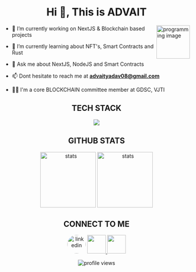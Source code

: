 <h1 align="center">Hi 👋, This is ADVAIT </h1>

<img src="https://2.bp.blogspot.com/-GrpQmuRjjII/Wq9-kNvTuPI/AAAAAAABK9o/XSlnWP5LbZksnOvHz3N9NFbQDd_Wx_4rQCLcBGAs/s800/kid_job_boy_programmer.png" alt="programming image" width="90px" align="right"/>



- 🔭 I’m currently working on NextJS & Blockchain based projects

- 🌱 I’m currently learning about NFT's, Smart Contracts and Rust

- 💬 Ask me about NextJS, NodeJS and Smart Contracts

- 📫 Dont hesitate to reach me at **advaityadav08@gmail.com**

-  👨‍💻 I'm a core BLOCKCHAIN committee member at GDSC, VJTI
</p>





<h2 align="center">TECH STACK</h2>
<p align="center">
  <a href="https://skillicons.dev">
    <img src="https://skillicons.dev/icons?i=git,github,react,nextjs,solidity,vite,redux,vercel,express,nodejs,mongodb,androidstudio,atom,bootstrap,cpp,css,discord,django,docker,figma,firebase,gradle,html,ipfs,java,js,kotlin,opencv,postman,py,md,vscode,autocad&theme=light&perline=11" />
  </a>
</p>


<h2 align="center">GITHUB STATS</h2>

<p align="center"> 
<p align="center"> 
<img src="https://github-readme-stats.vercel.app/api?username=TIDYMOUSE&show_icons=true&theme=dracula" alt="stats" height="150px"/> 
<img src="https://github-readme-stats-r4jq.vercel.app/api/top-langs/?username=TIDYMOUSE&layout=compact&theme=dracula" alt="stats" height="150px"/>
</p>


<h2 align="center">CONNECT TO ME</h2>

<p align="center">
<a href="https://in.linkedin.com/in/advait-yadav-231154271" target="blank"><img style="border-radius: 100%" src="https://github.com/TIDYMOUSE/TIDYMOUSE/assets/82702909/b3d389bf-fc57-489c-9342-de2f73eb7124" alt="linkedin" height="50" width="50" /></a>
<a href="https://discord.com/users/709421435764080640" target="blank">
<img src="https://github.com/TIDYMOUSE/TIDYMOUSE/assets/82702909/36e6252b-e64e-44d1-be3a-76b73b4ae9c1" height="50px" width="50px" >
</a>
<a href="https://devfolio.co/@08Advait" target="blank"><img src="https://github.com/TIDYMOUSE/TIDYMOUSE/assets/82702909/a26dbc11-1496-4d6b-89dd-13c9cb797c90" width="50px" height="50px"/></a>
</p>

<div align="center">
<img src="https://visitcount.itsvg.in/api?id=TIDYMOUSE&label=Profile%20Views&color=6&pretty=true" alt="profile views"/>
</div>




